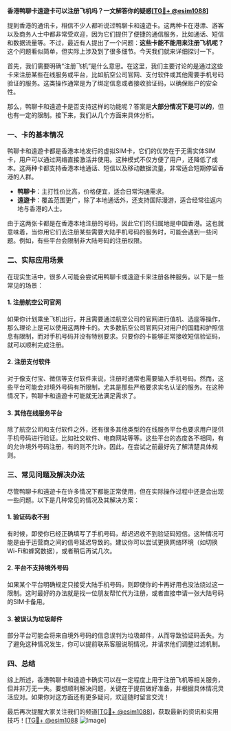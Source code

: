 **香港鸭聊卡遠遊卡可以注册飞机吗？一文解答你的疑惑[[TG💪+ @esim1088](https://t.me/s/esim1088)]**

提到香港的通讯卡，相信不少人都听说过鸭聊卡和遠遊卡。这两种卡在港漂、游客以及商务人士中都非常受欢迎，因为它们提供了便捷的通信服务，比如通话、短信和数据流量等。不过，最近有人提出了一个问题：**这些卡能不能用来注册飞机呢？** 这个问题看似简单，但实际上涉及到了很多细节。今天我们就来详细探讨一下。

首先，我们需要明确“注册飞机”是什么意思。在这里，我们主要讨论的是通过这些卡来注册某些在线服务或平台，比如航空公司官网、支付软件或其他需要手机号码验证的服务。这类操作通常是为了绑定信息或者接收验证码，以确保账户的安全性。

那么，鸭聊卡和遠遊卡是否支持这样的功能呢？答案是**大部分情况下是可以的**，但也有一定的限制。接下来，我们从几个方面来具体分析。

### 一、卡的基本情况

鸭聊卡和遠遊卡都是香港本地发行的虚拟SIM卡，它们的优势在于无需实体SIM卡，用户可以通过网络直接激活并使用。这种模式不仅方便了用户，还降低了成本。这两种卡都支持香港本地通话、短信以及移动数据流量，非常适合短期停留香港的人群。

- **鸭聊卡**：主打性价比高，价格便宜，适合日常沟通需求。
- **遠遊卡**：覆盖范围更广，除了本地通话外，还支持国际漫游，适合经常往返内地与香港的人士。

由于这两张卡都是在香港本地注册的号码，因此它们的归属地是中国香港。这也就意味着，当你用它们去注册某些需要大陆手机号码的服务时，可能会遇到一些问题。例如，有些平台会限制非大陆号码的注册权限。

### 二、实际应用场景

在现实生活中，很多人可能会尝试用鸭聊卡或遠遊卡来注册各种服务。以下是一些常见的场景：

#### 1. 注册航空公司官网
如果你计划乘坐飞机出行，并且需要通过航空公司的官网进行值机、选座等操作，那么理论上是可以使用这两种卡的。大多数航空公司官网只对用户的国籍和护照信息有限制，而对手机号码并没有特别要求。只要你的卡能够正常接收短信验证码，就可以顺利完成注册。

#### 2. 注册支付软件
对于像支付宝、微信等支付软件来说，注册时通常也需要输入手机号码。然而，这些平台可能会对境外号码有所限制，尤其是那些严格要求实名认证的服务。在这种情况下，鸭聊卡和遠遊卡可能就无法满足需求了。

#### 3. 其他在线服务平台
除了航空公司和支付软件之外，还有很多其他类型的在线服务平台也要求用户提供手机号码进行验证。比如社交软件、电商网站等等。这些平台的态度各不相同，有的允许境外号码注册，有的则不允许。因此，在尝试之前最好先了解清楚具体规则。

### 三、常见问题及解决办法

尽管鸭聊卡和遠遊卡在许多情况下都能正常使用，但在实际操作过程中还是会出现一些问题。以下是几种常见的情况及其解决方案：

#### 1. 验证码收不到
有时候，即使你已经正确填写了手机号码，却迟迟收不到验证码短信。这种情况可能是由于运营商之间的信号延迟导致的。建议你可以尝试更换网络环境（如切换Wi-Fi和蜂窝数据），或者稍后再试几次。

#### 2. 平台不支持境外号码
如果某个平台明确规定只接受大陆手机号码，则即使你的卡再好用也没法绕过这一限制。这时最好的办法就是找一位朋友帮忙代为注册，或者直接申请一张大陆号码的SIM卡备用。

#### 3. 被误认为垃圾邮件
部分平台可能会将来自境外号码的信息误判为垃圾邮件，从而导致验证码丢失。为了避免这种情况发生，你可以提前联系客服说明情况，并请求他们调整过滤机制。

### 四、总结

综上所述，香港鸭聊卡和遠遊卡确实可以在一定程度上用于注册飞机等相关服务，但并非万无一失。要想顺利解决问题，关键在于提前做好准备，并根据具体情况灵活应对。如果你对这方面还有更多疑问，欢迎随时留言交流！

最后再次提醒大家关注我们的频道[[TG💪+ @esim1088](https://t.me/s/esim1088)]，获取最新的资讯和实用技巧！[[TG💪+ @esim1088](https://t.me/s/esim1088) ![Image](https://i.postimg.cc/4NQfJmqS/Snipaste-2025-05-13-00-14-12.png)]